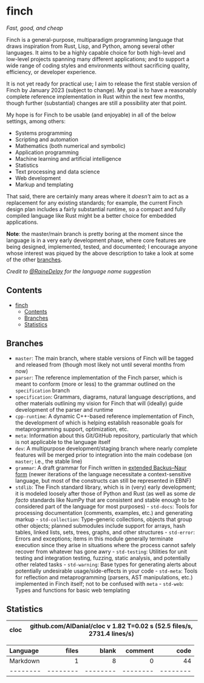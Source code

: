 # finch

*Fast, good, and cheap*

Finch is a general-purpose, multiparadigm programming language that draws
inspiration from Rust, Lisp, and Python, among several other languages. It aims
to be a highly capable choice for both high-level and low-level projects
spanning many different applications; and to support a wide range of coding
styles and environments without sacrificing quality, efficiency, or developer
experience.

It is not yet ready for practical use; I aim to release the first stable
version of Finch by January 2023 (subject to change). My goal is to have a
reasonably complete reference implementation in Rust within the next few
months, though further (substantial) changes are still a possibility ater that
point.

My hope is for Finch to be usable (and enjoyable) in all of the below settings,
among others:

- Systems programming
- Scripting and automation
- Mathematics (both numerical and symbolic)
- Application programming
- Machine learning and artificial intelligence
- Statistics
- Text processing and data science
- Web development
- Markup and templating

That said, there are certainly many areas where it *doesn't* aim to act as a
replacement for any existing standards; for example, the current Finch design
plan includes a fairly substantial runtime, so a compact and fully compiled
language like Rust might be a better choice for embedded applications.

**Note**: the master/main branch is pretty boring at the moment since the language is in a very early development phase, where core features are being designed, implemented, tested, and documented; I encourage anyone whose interest was piqued by the above description to take a look at some of the other [branches](https://github.com/generic-github-user/finch/branches).

*Credit to [@RaineDelay](https://github.com/RaineDelay) for the language name suggestion*

## Contents

- [finch](#finch)
  * [Contents](#contents)
  * [Branches](#branches)
  * [Statistics](#statistics)

## Branches

- `master`: The main branch, where stable versions of Finch will be tagged and released from (though most likely not until several months from now)
- `parser`: The reference implementation of the Finch parser, which is meant to conform (more or less) to the grammar outlined on the `specification` branch
- `specification`: Grammars, diagrams, natural language descriptions, and other materials outlining my vision for Finch that will (ideally) guide development of the parser and runtime
- `cpp-runtime`: A dynamic C++-based reference implementation of Finch, the development of which is helping establish reasonable goals for metaprogramming support, optimization, etc.
- `meta`: Information about this Git/GitHub repository, particularly that which is not applicable to the language itself
- `dev`: A multipurpose development/staging branch where nearly complete features will be merged prior to integration into the main codebase (on `master`; i.e., the stable line)
- `grammar`: A draft grammar for Finch written in [extended Backus–Naur form](https://en.wikipedia.org/wiki/Extended_Backus%E2%80%93Naur_form) (newer iterations of the language necessitate a context-sensitive language, but most of the constructs can still be represented in EBNF)
- `stdlib`: The Finch standard library, which is in (very) early development; it is modeled loosely after those of Python and Rust (as well as some *de facto* standards like NumPy that are consistent and stable enough to be considered part of the language for most purposes)
		- `std-docs`: Tools for processing documentation (comments, examples, etc.) and generating markup
		- `std-collection`: Type-generic collections, objects that group other objects; planned submodules include support for arrays, hash tables, linked lists, sets, trees, graphs, and other structures
		- `std-error`: Errors and exceptions; items in this module generally terminate execution since they arise in situations where the process cannot safely recover from whatever has gone awry
		- `std-testing`: Utilities for unit testing and integration testing, fuzzing, static analysis, and potentially other related tasks
		- `std-warning`: Base types for generating alerts about potentially undesirable usage/side-effects in your code
		- `std-meta`: Tools for reflection and metaprogramming (parsers, AST manipulations, etc.) implemented in Finch itself; not to be confused with `meta`
		- `std-web`: Types and functions for basic web templating

## Statistics


cloc|github.com/AlDanial/cloc v 1.82  T=0.02 s (52.5 files/s, 2731.4 lines/s)
--- | ---

Language|files|blank|comment|code
:-------|-------:|-------:|-------:|-------:
Markdown|1|8|0|44
--------|--------|--------|--------|--------
